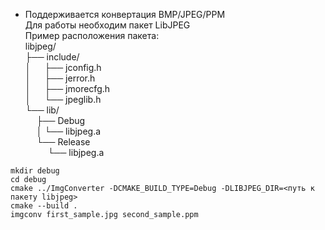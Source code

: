 - Поддерживается конвертация BMP/JPEG/PPM<br />
Для работы необходим пакет LibJPEG<br />
Пример расположения пакета:<br />
libjpeg/<br />
├── include/<br />
│  &emsp; ├── jconfig.h<br />
│  &emsp; ├── jerror.h<br />
│  &emsp; ├── jmorecfg.h<br />
│  &emsp; └── jpeglib.h<br />
└── lib/<br />
   &emsp; ├── Debug<br />
   &emsp; │   └── libjpeg.a<br />
   &emsp; └── Release<br />
     &emsp; &emsp;   └── libjpeg.a<br />
```
mkdir debug
cd debug
cmake ../ImgConverter -DCMAKE_BUILD_TYPE=Debug -DLIBJPEG_DIR=<путь к пакету libjpeg>
cmake --build .
imgconv first_sample.jpg second_sample.ppm
```
